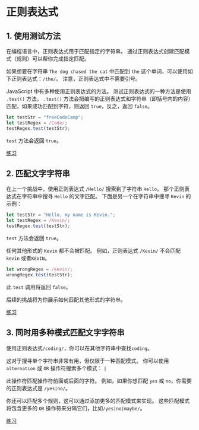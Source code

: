 # 正则表达式

## 1. 使用测试方法

在编程语言中，正则表达式用于匹配指定的字符串。 通过正则表达式创建匹配模式（规则）可以帮你完成指定匹配。

如果想要在字符串 `The dog chased the cat` 中匹配到 `the` 这个单词，可以使用如下正则表达式：`/the/`。 注意，正则表达式中不需要引号。

JavaScript 中有多种使用正则表达式的方法。 测试正则表达式的一种方法是使用 `.test()` 方法。 `.test()`
方法会把编写的正则表达式和字符串（即括号内的内容）匹配，如果成功匹配到字符，则返回 `true`，反之，返回 `false`。

```javascript
let testStr = "freeCodeCamp";
let testRegex = /Code/;
testRegex.test(testStr);
```

`test` 方法会返回 `true`。

[练习](./testMethods.js)

## 2. 匹配文字字符串

在上一个挑战中，使用正则表达式 `/Hello/` 搜索到了字符串 `Hello`。 那个正则表达式在字符串中搜寻 `Hello` 的文字匹配。
下面是另一个在字符串中搜寻 `Kevin` 的示例：

```javascript
let testStr = "Hello, my name is Kevin.";
let testRegex = /Kevin/;
testRegex.test(testStr);
```

`test` 方法会返回 `true`。

任何其他形式的 `Kevin` 都不会被匹配。 例如，正则表达式 `/Kevin/` 不会匹配 `kevin` 或者`KEVIN`。

```javascript
let wrongRegex = /kevin/;
wrongRegex.test(testStr);
```

此 `test` 调用将返回 `false`。

后续的挑战将为你展示如何匹配其他形式的字符串。

[练习](./stringMatcher.js)

## 3. 同时用多种模式匹配文字字符串

使用正则表达式`/coding/`，你可以在其他字符串中查找`coding`。

这对于搜寻单个字符串非常有用，但仅限于一种匹配模式。 你可以使用 `alternation` 或 `OR` 操作符搜索多个模式： `|`

此操作符匹配操作符前面或后面的字符。 例如，如果你想匹配 `yes` 或 `no`，你需要的正则表达式是 `/yes|no/`。

你还可以匹配多个规则，这可以通过添加更多的匹配模式来实现。 这些匹配模式将包含更多的 `OR`
操作符来分隔它们，比如`/yes|no|maybe/`。

[练习](./multiModeTextMatcher.js)